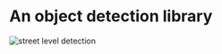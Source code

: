 # An object detection library

![street level detection](https://github.com/sjyangkevin/ODLib/blob/main/data/Yolo_v3/outputs/car-image.jpeg)
